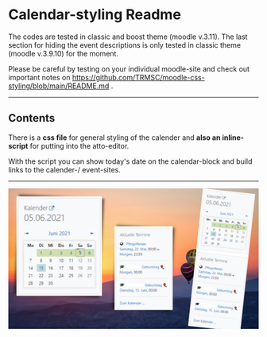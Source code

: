 # Calendar-styling Readme

The codes are tested in classic and boost theme (moodle v.3.11). The last section for hiding the event descriptions is only tested in classic theme (moodle v.3.9.10) for the moment.

Please be careful by testing on your individual moodle-site and check out important notes on https://github.com/TRMSC/moodle-css-styling/blob/main/README.md .

---------------------

## Contents

There is a __css file__ for general styling of the calender and __also an inline-script__ for putting into the atto-editor. 

With the script you can show today's date on the calendar-block and build links to the calender-/ event-sites.

---------------------

![htm-mode](https://raw.githubusercontent.com/TRMSC/moodle-css-styling/main/calendar/calendar.png)
